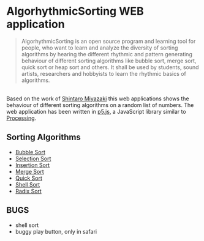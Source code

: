 # AlgorhythmicSorting WEB application
<blockquote>AlgorhythmicSorting is an open source program and learning tool for people, who want to learn and analyze the diversity of sorting algorithms by hearing the different rhythmic and pattern generating behaviour of different sorting algorithms like bubble sort, merge sort, quick sort or heap sort and others. It shall be used by students, sound artists, researchers and hobbyists to learn the rhythmic basics of algorithms.</blockquote><br>
Based on the work of <a href="http://shintaro-miyazaki.com/?work=algorhythmicsorting"> Shintaro Miyazaki</a> this web applications shows the behaviour of different sorting algorithms on a random list of numbers. The web application has been written in <a href="https://p5js.org">p5.js</a>, a JavaScript library similar to <a href="https://processing.org">Processing</a>.
<h2>Sorting Algorithms</h2>
<ul>
<li><a href="https://en.wikipedia.org/wiki/Bubble_sort">Bubble Sort</a></li>
<li><a href="https://en.wikipedia.org/wiki/Selection_sort">Selection Sort</a></li>
<li><a href="https://en.wikipedia.org/wiki/Insertion_sort">Insertion Sort</a></li>
<li><a href="">Merge Sort</a></li>
<li><a href="https://en.wikipedia.org/wiki/Quicksort">Quick Sort</a></li>
<li><a href="https://en.wikipedia.org/wiki/Shellsort">Shell Sort</a></li>
<li><a href="https://en.wikipedia.org/wiki/Radix_sort">Radix Sort</a></li>
</ul>
<h2>BUGS</h2>
<ul>
  <li>shell sort</li>
  <li>buggy play button, only in safari</li>
</ul>
